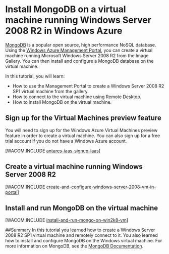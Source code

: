 <properties linkid="store-mongodb-virtual-machines-windows-server-2008r2" urlDisplayName="Install MongoDB" pageTitle="Install MongoDB on a virtual machine running Windows Server 2008 R2 in Windows Azure" metaKeywords="Azure, MongoDB" description="Learn how to install Mongo DB on a virtual machine in Windows Azure." metaCanonical="" services="" documentationCenter="" title="Install MongoDB on a virtual machine running Windows Server 2008 R2 in Windows Azure" authors=""  solutions="" writer="" manager="" editor=""  />

# Install MongoDB on a virtual machine running Windows Server 2008 R2 in Windows Azure

[MongoDB][MongoDB] is a popular open source, high performance NoSQL database.  Using the [Windows Azure Management Portal][AzurePortal], you can create a virtual machine running Microsoft Windows Server 2008 R2 from the Image Gallery.  You can then install and configure a MongoDB database on the virtual machine.

In this tutorial, you will learn:

- How to use the Management Portal to create a Windows Server 2008 R2 SP1 virtual machine from the gallery.
- How to connect to the virtual machine using Remote Desktop.
- How to install MongoDB on the virtual machine.

## Sign up for the Virtual Machines preview feature

You will need to sign up for the Windows Azure Virtual Machines preview feature in order to create a virtual machine. You can also sign up for a free trial account if you do not have a Windows Azure account.

[WACOM.INCLUDE [antares-iaas-signup-iaas](../includes/antares-iaas-signup-iaas.md)]

## Create a virtual machine running Windows Server 2008 R2

[WACOM.INCLUDE [create-and-configure-windows-server-2008-vm-in-portal](../includes/create-and-configure-windows-server-2008-vm-in-portal.md)]

## Install and run MongoDB on the virtual machine 

[WACOM.INCLUDE [install-and-run-mongo-on-win2k8-vm](../includes/install-and-run-mongo-on-win2k8-vm.md)]

##Summary
In this tutorial you learned how to create a Windows Server 2008 R2 SP1 virtual machine and remotely connect to it.  You also learned how to install and configure MongoDB on the Windows virtual machine. For more information on MongoDB, see the [MongoDB Documentation][MongoDocs].

[MongoDocs]: http://www.mongodb.org/display/DOCS/Home
[MongoDB]: http://www.mongodb.org/
[AzurePortal]: http://manage.windowsazure.com
